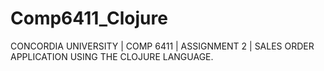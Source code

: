 # Comp6411_Clojure
CONCORDIA UNIVERSITY | COMP 6411 | ASSIGNMENT 2 | SALES ORDER APPLICATION USING THE CLOJURE LANGUAGE.
